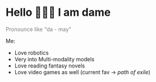 # Hello 🙇🏻‍♂️ I am dame

<span style="color:grey">Pronounce like "da - may"</span>




Me:
- Love robotics
- Very into Multi-modality models
- Love reading fantasy novels
- Love video games as well (current fav -> <i>path of exile</i>)

